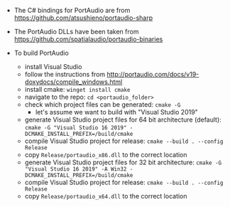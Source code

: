 - The C# bindings for PortAudio are from https://github.com/atsushieno/portaudio-sharp
- The PortAudio DLLs have been taken from https://github.com/spatialaudio/portaudio-binaries

- To build PortAudio
    - install Visual Studio
    - follow the instructions from http://portaudio.com/docs/v19-doxydocs/compile_windows.html
    - install cmake: `winget install cmake`
    - navigate to the repo: `cd <portaudio_folder>`
    - check which project files can be generated: `cmake -G`
        - let's assume we want to build with "Visual Studio 2019"
    - generate Visual Studio project files for 64 bit architecture (default): `cmake -G "Visual Studio 16 2019" -DCMAKE_INSTALL_PREFIX=/build/cmake`
    - compile Visual Studio project for release: `cmake --build . --config Release`
    - copy `Release/portaudio_x86.dll` to the correct location
    - generate Visual Studio project files for 32 bit architecture: `cmake -G "Visual Studio 16 2019" -A Win32 -DCMAKE_INSTALL_PREFIX=/build/cmake`
    - compile Visual Studio project for release: `cmake --build . --config Release`
    - copy `Release/portaudio_x64.dll` to the correct location
